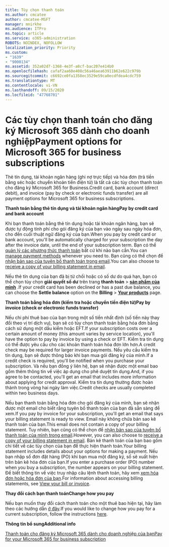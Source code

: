 ```yaml
---
title: Tùy chọn thanh toán
ms.author: cmcatee
author: cmcatee-MSFT
manager: mnirkhe
ms.audience: ITPro
ms.topic: article
ms.service: o365-administration
ROBOTS: NOINDEX, NOFOLLOW
localization_priority: Priority
ms.custom:
- "1639"
- "9000134"
ms.assetid: 352a02d7-1368-4e3f-a8cf-bac207e414b0
ms.openlocfilehash: cafaf2aa60e408c56a46aea63911b62e622c979b
ms.sourcegitcommit: c6692ce0fa1358ec3529e59ca0ecdfdea4cdc759
ms.translationtype: MT
ms.contentlocale: vi-VN
ms.lasthandoff: 09/15/2020
ms.locfileid: "47768701"
---
```

# <a name="payment-options-for-microsoft-365-for-business-subscriptions"></a><span data-ttu-id="003f6-102">Các tùy chọn thanh toán cho đăng ký Microsoft 365 dành cho doanh nghiệp</span><span class="sxs-lookup"><span data-stu-id="003f6-102">Payment options for Microsoft 365 for business subscriptions</span></span>
  
<span data-ttu-id="003f6-103">Thẻ tín dụng, tài khoản ngân hàng (ghi nợ trực tiếp) và hóa đơn (trả tiền bằng séc hoặc chuyển khoản tiền điện tử) là tất cả các tùy chọn thanh toán cho đăng ký Microsoft 365 for Business.</span><span class="sxs-lookup"><span data-stu-id="003f6-103">Credit card, bank account (direct debit), and invoice (pay by check or electronic funds transfer) are all payment options for Microsoft 365 for business subscriptions.</span></span>
  
<span data-ttu-id="003f6-104">**Thanh toán bằng thẻ tín dụng và tài khoản ngân hàng**</span><span class="sxs-lookup"><span data-stu-id="003f6-104">**Pay by credit card and bank account**</span></span>
  
<span data-ttu-id="003f6-105">Khi bạn thanh toán bằng thẻ tín dụng hoặc tài khoản ngân hàng, bạn sẽ được tự động tính phí cho gói đăng ký của bạn vào ngày sau ngày hóa đơn, cho đến cuối thuật ngữ đăng ký của bạn.</span><span class="sxs-lookup"><span data-stu-id="003f6-105">When you pay by credit card or bank account, you'll be automatically charged for your subscription the day after the invoice date, until the end of your subscription term.</span></span> <span data-ttu-id="003f6-106">Bạn có thể [quản lý các phương thức thanh toán](https://docs.microsoft.com/microsoft-365/commerce/billing-and-payments/manage-payment-methods) bất cứ khi nào bạn cần.</span><span class="sxs-lookup"><span data-stu-id="003f6-106">You can [manage payment methods](https://docs.microsoft.com/microsoft-365/commerce/billing-and-payments/manage-payment-methods) whenever you need to.</span></span> <span data-ttu-id="003f6-107">Bạn cũng có thể chọn để [nhận bản sao của tuyên bố thanh toán trong email](https://docs.microsoft.com/microsoft-365/commerce/billing-and-payments/pay-for-your-subscription#receive-a-copy-of-your-billing-statement-in-email).</span><span class="sxs-lookup"><span data-stu-id="003f6-107">You can also choose to [receive a copy of your billing statement in email](https://docs.microsoft.com/microsoft-365/commerce/billing-and-payments/pay-for-your-subscription#receive-a-copy-of-your-billing-statement-in-email).</span></span>
  
<span data-ttu-id="003f6-108">Nếu thẻ tín dụng của bạn đã bị từ chối hoặc có số dư do quá hạn, bạn có thể chọn tùy chọn **giải quyết số dư** trên trang **thanh toán** \> **[sản phẩm của mình](https://go.microsoft.com/fwlink/p/?linkid=842054)** .</span><span class="sxs-lookup"><span data-stu-id="003f6-108">If your credit card has been declined or has a past due balance, you can choose the **Settle balance** option on the **Billing** \> **[Your products](https://go.microsoft.com/fwlink/p/?linkid=842054)** page.</span></span>
  
<span data-ttu-id="003f6-109">**Thanh toán bằng hóa đơn (kiểm tra hoặc chuyển tiền điện tử)**</span><span class="sxs-lookup"><span data-stu-id="003f6-109">**Pay by invoice (check or electronic funds transfer)**</span></span>
  
<span data-ttu-id="003f6-110">Nếu chi phí thuê bao của bạn trong một số tiền nhất định (số tiền này thay đổi theo vị trí dịch vụ), bạn sẽ có tùy chọn thanh toán bằng hóa đơn bằng cách sử dụng một dấu kiểm hoặc EFT.</span><span class="sxs-lookup"><span data-stu-id="003f6-110">If your subscription costs over a certain amount of money (this amount varies by service location), you'll have the option to pay by invoice by using a check or EFT.</span></span> <span data-ttu-id="003f6-111">Kiểm tra tín dụng có thể được yêu cầu cho các khoản thanh toán hóa đơn lớn hơn.</span><span class="sxs-lookup"><span data-stu-id="003f6-111">A credit check may be required for larger invoice payments.</span></span> <span data-ttu-id="003f6-112">Nếu yêu cầu kiểm tra tín dụng, bạn sẽ được thông báo khi bạn mua gói đăng ký của mình.</span><span class="sxs-lookup"><span data-stu-id="003f6-112">If a credit check is required, you'll be notified when you purchase your subscription.</span></span> <span data-ttu-id="003f6-113">Và nếu bạn đồng ý liên hệ, bạn sẽ nhận được một email bao gồm thêm thông tin về việc áp dụng cho phê duyệt tín dụng.</span><span class="sxs-lookup"><span data-stu-id="003f6-113">And, if you agree to be contacted, you'll get an email that includes more information about applying for credit approval.</span></span> <span data-ttu-id="003f6-114">Kiểm tra tín dụng thường được hoàn thành trong vòng hai ngày làm việc.</span><span class="sxs-lookup"><span data-stu-id="003f6-114">Credit checks are usually completed within two business days.</span></span>
  
<span data-ttu-id="003f6-115">Nếu bạn thanh toán bằng hóa đơn cho gói đăng ký của mình, bạn sẽ nhận được một email cho biết rằng tuyên bố thanh toán của bạn đã sẵn sàng để xem.</span><span class="sxs-lookup"><span data-stu-id="003f6-115">If you pay by invoice for your subscription, you'll get an email that says your billing statement is ready to view.</span></span> <span data-ttu-id="003f6-116">Email này không chứa bản sao kê thanh toán của bạn.</span><span class="sxs-lookup"><span data-stu-id="003f6-116">This email does not contain a copy of your billing statement.</span></span> <span data-ttu-id="003f6-117">Tuy nhiên, bạn cũng có thể chọn để [nhận bản sao của tuyên bố thanh toán của mình trong email](https://docs.microsoft.com/microsoft-365/commerce/billing-and-payments/pay-for-your-subscription#receive-a-copy-of-your-billing-statement-in-email).</span><span class="sxs-lookup"><span data-stu-id="003f6-117">However, you can also choose to [receive a copy of your billing statement in email](https://docs.microsoft.com/microsoft-365/commerce/billing-and-payments/pay-for-your-subscription#receive-a-copy-of-your-billing-statement-in-email).</span></span> <span data-ttu-id="003f6-118">Bản kê thanh toán của bạn bao gồm chi tiết về các tùy chọn của bạn để thực hiện thanh toán.</span><span class="sxs-lookup"><span data-stu-id="003f6-118">Your billing statement includes details about your options for making a payment.</span></span> <span data-ttu-id="003f6-119">Nếu bạn nhập số đơn đặt hàng (PO) khi bạn mua một đăng ký, số sẽ xuất hiện trên bản kê hóa đơn của bạn.</span><span class="sxs-lookup"><span data-stu-id="003f6-119">If you enter a purchase order (PO) number when you buy a subscription, the number appears on your billing statement.</span></span> <span data-ttu-id="003f6-120">Để biết thông tin về việc truy nhập câu lệnh thanh toán, hãy xem [xem hóa đơn hoặc hóa đơn của bạn](https://docs.microsoft.com/microsoft-365/commerce/billing-and-payments/view-your-bill-or-invoice).</span><span class="sxs-lookup"><span data-stu-id="003f6-120">For information about accessing billing statements, see [View your bill or invoice](https://docs.microsoft.com/microsoft-365/commerce/billing-and-payments/view-your-bill-or-invoice).</span></span>
  
<span data-ttu-id="003f6-121">**Thay đổi cách bạn thanh toán**</span><span class="sxs-lookup"><span data-stu-id="003f6-121">**Change how you pay**</span></span>
  
<span data-ttu-id="003f6-122">Nếu bạn muốn thay đổi cách thanh toán cho một thuê bao hiện tại, hãy làm theo các hướng dẫn [ở đây](https://docs.microsoft.com/microsoft-365/commerce/billing-and-payments/change-payment-method).</span><span class="sxs-lookup"><span data-stu-id="003f6-122">If you would like to change how you pay for a current subscription, follow the instructions [here](https://docs.microsoft.com/microsoft-365/commerce/billing-and-payments/change-payment-method).</span></span>
  
<span data-ttu-id="003f6-123">**Thông tin bổ sung**</span><span class="sxs-lookup"><span data-stu-id="003f6-123">**Additional info**</span></span>
  
[<span data-ttu-id="003f6-124">Thanh toán cho đăng ký Microsoft 365 dành cho doanh nghiệp của bạn</span><span class="sxs-lookup"><span data-stu-id="003f6-124">Pay for your Microsoft 365 for business subscription</span></span>](https://docs.microsoft.com/microsoft-365/commerce/billing-and-payments/pay-for-your-subscription)
